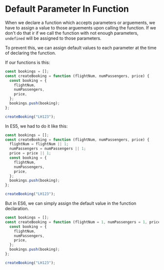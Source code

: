 # Default Parameter In Function

When we declare a function which accepts parameters or arguements, we have to assign a value to those arguements upon calling the function. If we don't do that ir if we call the function with not enough parameters, `undefined` will be assigned to those parameters.

To prevent this, we can assign default values to each parameter at the time of declaring the function.

If our functions is this:

```js
const bookings = [];
const createBooking = function (flightNum, numPassengers, price) {
  const booking = {
    flightNum,
    numPassengers,
    price,
  };
  bookings.push(booking);
};

createBooking("LH123");
```

In ES5, we had to do it like this:

```js
const bookings = [];
const createBooking = function (flightNum, numPassengers, price) {
  flightNum = flightNum || 1;
  numPassengers = numPassengers || 1;
  price = price || 1;
  const booking = {
    flightNum,
    numPassengers,
    price,
  };
  bookings.push(booking);
};

createBooking("LH123");
```

But in ES6, we can simply assign the default value in the function declaration.

```js
const bookings = [];
const createBooking = function (flightNum = 1, numPassengers = 1, price = 1) {
  const booking = {
    flightNum,
    numPassengers,
    price,
  };
  bookings.push(booking);
};

createBooking("LH123");
```
